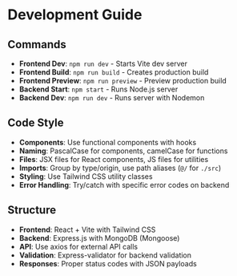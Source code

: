 # Development Guide

## Commands
- **Frontend Dev**: `npm run dev` - Starts Vite dev server
- **Frontend Build**: `npm run build` - Creates production build
- **Frontend Preview**: `npm run preview` - Preview production build
- **Backend Start**: `npm start` - Runs Node.js server
- **Backend Dev**: `npm run dev` - Runs server with Nodemon

## Code Style
- **Components**: Use functional components with hooks
- **Naming**: PascalCase for components, camelCase for functions
- **Files**: JSX files for React components, JS files for utilities
- **Imports**: Group by type/origin, use path aliases (`@/` for `./src`)
- **Styling**: Use Tailwind CSS utility classes
- **Error Handling**: Try/catch with specific error codes on backend

## Structure
- **Frontend**: React + Vite with Tailwind CSS
- **Backend**: Express.js with MongoDB (Mongoose)
- **API**: Use axios for external API calls
- **Validation**: Express-validator for backend validation
- **Responses**: Proper status codes with JSON payloads